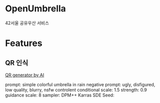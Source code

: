 # OpenUmbrella

42서울 공유우산 서비스


# Features

## QR 인식

[QR generator by AI](https://huggingface.co/spaces/huggingface-projects/QR-code-AI-art-generator)

prompt: simple colorful umbrella in rain
negative prompt: ugly, disfigured, low quality, blurry, nsfw
controlent conditional scale: 1.5
strength: 0.9
guidance scale: 8
sampler: DPM++ Karras SDE
Seed: 